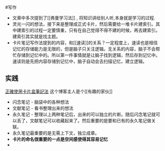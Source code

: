 #写作 
* 文章中多次提到了[[弗曼学习法]] , 将知识讲给别人听,本身就是学习的过程.
* 灵光一闪的想法，接下来是整理成正式卡片，然后需要给一堆卡片建索引。其中建索引的过程一定要慎重，只有在自己觉得不得不建的时候，再去建索引。建索引其实就是找主题。
* 卡片笔记写作法提到的内容，和[[速读]]的关系？一定程度上，速读也是相信记忆的存储能力是无限的，但是脑子只关注逻辑。无关系的内容，脑子不会帮忙存储到记忆中的。所以第一件事情就是让脑子找到逻辑，然后存到记忆中。速读则是先把内容存储到记忆中，脑子自动会去扫描记忆，建立逻辑。

## 实践
[正確使用卡片盒筆記法](https://readingoutpost.com/zettelkasten-6-steps/)   这个博客主人是个[[有趣的家伙]]
* 闪念笔记 - 脑袋中的各种想法
* 文献笔记 - 看书整理出来的想法
* 永久笔记 - 整理以上两种笔记后，出来的可以独立的片断。随后闪念笔记就可以丢了，文献笔记可以收藏起来了。然后重要的是要和已有的永久笔记做关联。
* 永久笔记最重要的是无需上下文，独立成章。
* **卡片的命名很重要的一点是空间感使得其容易记忆**
* 